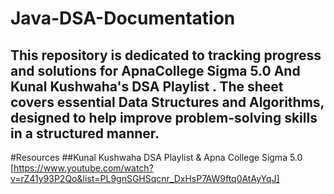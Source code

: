 # Java-DSA-Documentation
## This repository is dedicated to tracking progress and solutions for ApnaCollege Sigma 5.0 And Kunal Kushwaha's DSA Playlist . The sheet covers essential Data Structures and Algorithms, designed to help improve problem-solving skills in a structured manner.


#Resources
##Kunal Kushwaha DSA Playlist & Apna College Sigma 5.0
[https://www.youtube.com/watch?v=rZ41y93P2Qo&list=PL9gnSGHSqcnr_DxHsP7AW9ftq0AtAyYqJ]
